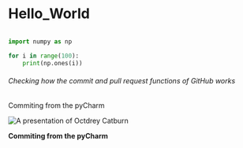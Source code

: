 # Hello_World

```python

import numpy as np

for i in range(100):
    print(np.ones(i))

```

###### Checking how the commit and pull request functions of GitHub works

Commiting from the pyCharm

![A presentation of Octdrey Catburn](https://github.com/KAIST-IS521/2018s-presentation-team1/blob/first/desk.png)

**Commiting from the pyCharm**


